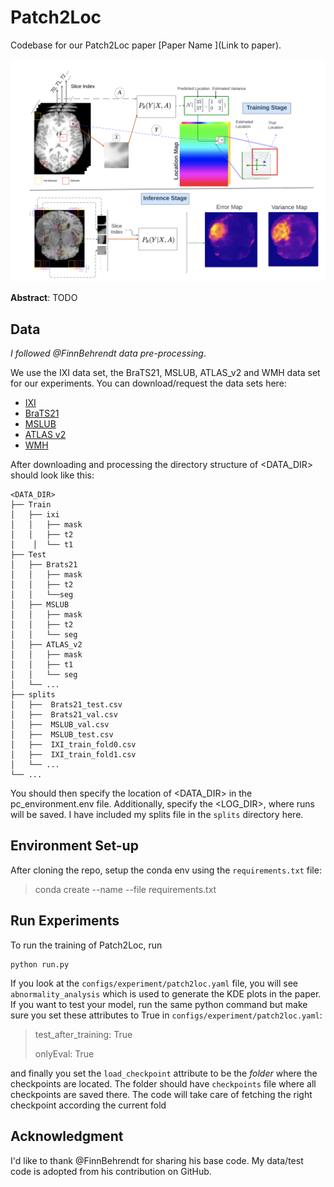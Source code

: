 # Patch2Loc
Codebase for our Patch2Loc paper [Paper Name ](Link to paper).

![](schematic_2.png)

**Abstract**: 
TODO
## Data
*I followed @FinnBehrendt data pre-processing*. 

We use the IXI data set, the BraTS21, MSLUB, ATLAS_v2 and WMH data set for our experiments. 
You can download/request the data sets here:

* [IXI](https://brain-development.org/ixi-dataset/)
* [BraTS21](http://braintumorsegmentation.org/)
* [MSLUB](https://lit.fe.uni-lj.si/en/research/resources/3D-MR-MS/)
* [ATLAS v2](https://fcon_1000.projects.nitrc.org/indi/retro/atlas.html)
* [WMH](https://dataverse.nl/dataset.xhtml?persistentId=doi:10.34894/AECRSD )

After downloading and processing the directory structure of <DATA_DIR> should look like this: 

    <DATA_DIR>
    ├── Train
    │   ├── ixi
    │   │   ├── mask
    │   │   ├── t2
    │    │  └── t1
    ├── Test
    │   ├── Brats21
    │   │   ├── mask
    │   │   ├── t2
    │   │   └──seg
    │   ├── MSLUB
    │   │   ├── mask
    │   │   ├── t2
    │   │   └── seg
    │   ├── ATLAS_v2
    │   │   ├── mask
    │   │   ├── t1
    │   │   └── seg
    │   └── ...
    ├── splits
    │   ├──  Brats21_test.csv        
    │   ├──  Brats21_val.csv   
    │   ├──  MSLUB_val.csv 
    │   ├──  MSLUB_test.csv
    │   ├──  IXI_train_fold0.csv
    │   ├──  IXI_train_fold1.csv 
    │   └── ...                
    └── ...

You should then specify the location of <DATA_DIR> in the pc_environment.env file. Additionally, specify the <LOG_DIR>, where runs will be saved. 
I have included my splits file in the `splits` directory here.  


## Environment Set-up
After cloning the repo, setup the conda env using the `requirements.txt` file:

> conda create --name <env> --file requirements.txt


## Run Experiments

To run the training of Patch2Loc, run 

    python run.py

If you look at the `configs/experiment/patch2loc.yaml` file, you will see `abnormality_analysis` which is used to
generate the KDE plots in the paper. If you want to test your model, run the same python command but make sure you
set these attributes to True in `configs/experiment/patch2loc.yaml`:
>test_after_training: True
> 
>onlyEval: True

and finally you set the `load_checkpoint` attribute to be  the *folder* where the checkpoints are located.  The folder should
have `checkpoints` file where all checkpoints are saved there. The code will take care of fetching the right checkpoint according the 
current fold

## Acknowledgment
 I'd like to thank @FinnBehrendt for sharing his base code. My data/test code is adopted from his contribution on GitHub. 


